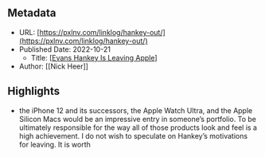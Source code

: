 ## Metadata
* URL: [https://pxlnv.com/linklog/hankey-out/](https://pxlnv.com/linklog/hankey-out/)
* Published Date: 2022-10-21
    * Title: [[Evans Hankey Is Leaving Apple]]
* Author: [[Nick Heer]]

## Highlights
* the iPhone 12 and its successors, the Apple Watch Ultra, and the Apple Silicon Macs would be an impressive entry in someone’s portfolio. To be ultimately responsible for the way all of those products look and feel is a high achievement. I do not wish to speculate on Hankey’s motivations for leaving. It is worth

[//begin]: # "Autogenerated link references for markdown compatibility"
[Evans Hankey Is Leaving Apple]: <Evans Hankey Is Leaving Apple> "Evans Hankey Is Leaving Apple"
[//end]: # "Autogenerated link references"